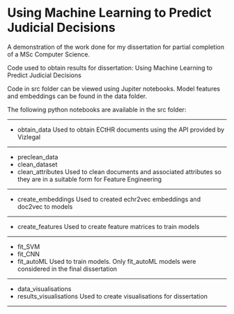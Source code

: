 # Using Machine Learning to Predict Judicial Decisions
A demonstration of the work done for my dissertation for partial completion of a MSc Computer Science. 


Code used to obtain results for dissertation: Using Machine Learning to Predict Judicial Decisions

Code in src folder can be viewed using Jupiter notebooks. Model features and embeddings can be found in the data folder.

The following python notebooks are available in the src folder:

----------------------------

- obtain_data
Used to obtain ECtHR documents using the API provided by Vizlegal

----------------------------

- preclean_data
- clean_dataset
- clean_attributes
Used to clean documents and associated attributes so they are in a suitable form for Feature Engineering 

----------------------------

- create_embeddings
Used to created echr2vec embeddings and doc2vec to models

----------------------------

- create_features
Used to create feature matrices to train models

----------------------------

- fit_SVM
- fit_CNN
- fit_autoML
Used to train models. Only fit_autoML models were considered in the final dissertation

----------------------------

- data_visualisations
- results_visualisations
Used to create visualisations for dissertation

----------------------------